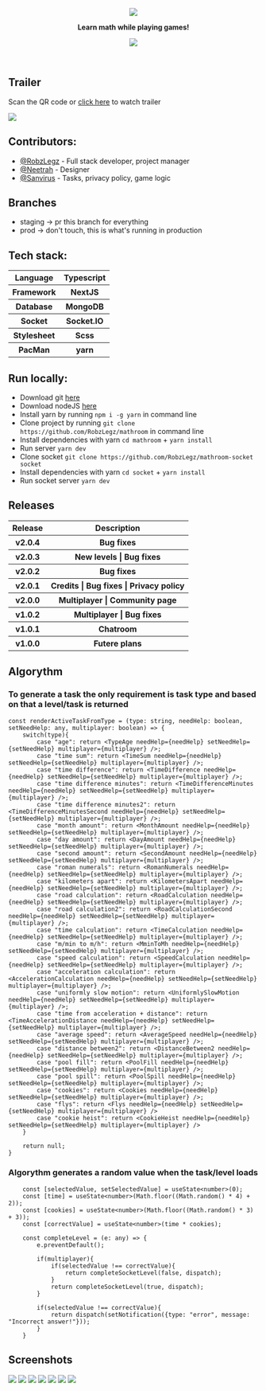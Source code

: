 <a href="https://mathroom.vercel.app">
  <p align="center">
    <a href="https://mathroom.vercel.app"><img src="/public/svg/logo.svg" /></a>
  </p>
</a>
<p align="center">
  <strong>Learn math while playing games!</strong>
</p>
<p align="center">
  <img src="https://www.codefactor.io/repository/github/robzlegz/mathroom/badge?s=65345c4c7d8a505daf62b78d23b534e535d39010" />
</p>
<br />
<h2>Trailer</h2>
<p>Scan the QR code or <a href="http://www.youtube.com/watch?v=GiuGMRkt9ak">click here</a> to watch trailer</p>
<a href="http://www.youtube.com/watch?v=GiuGMRkt9ak">
  <img src="readme/mathroom-trailer-qr.png" />
</a>
<h2>Contributors:</h2>
<ul>
  <li><a href="https://github.com/RobzLegz">@RobzLegz</a> - Full stack developer, project manager</li>
  <li><a href="https://github.com/Neetrah">@Neetrah</a> - Designer</li>
  <li><a href="https://github.com/Sanvirus">@Sanvirus</a> - Tasks, privacy policy, game logic</li>
</ul>
<h2>Branches</h2>
<ul>
  <li>staging -> pr this branch for everything</li>
  <li>prod -> don't touch, this is what's running in production</li>
</ul>
<h2>Tech stack:</h2>
<table>
  <tr>
    <th>Language</th>
    <th>Typescript</th>
  </tr>
  <tr>
    <th>Framework</th>
    <th>NextJS</th>
  </tr>
  <tr>
    <th>Database</th>
    <th>MongoDB</th>
  </tr>
  <tr>
    <th>Socket</th>
    <th>Socket.IO</th>
  </tr>
  <tr>
    <th>Stylesheet</th>
    <th>Scss</th>
  </tr>
  <tr>
    <th>PacMan</th>
    <th>yarn</th>
  </tr>
</table>
<h2>Run locally:</h2>
<ul>
  <li>Download git <a href="https://git-scm.com/downloads">here</a></li>
  <li>Download nodeJS <a href="https://nodejs.org/en/">here</a></li>
  <li>Install yarn by running <code>npm i -g yarn</code> in command line</li>
  <li>Clone project by running <code>git clone https://github.com/RobzLegz/mathroom</code> in command line</li>
  <li>Install dependencies with yarn <code>cd mathroom</code> + <code>yarn install</code></li>
  <li>Run server <code>yarn dev</code></li>
  <li>Clone socket <code>git clone https://github.com/RobzLegz/mathroom-socket socket</code></li>
  <li>Install dependencies with yarn <code>cd socket</code> + <code>yarn install</code></li>
  <li>Run socket server <code>yarn dev</code></li>
</ul>
<h2>Releases</h2>
<table>
  <tr>
    <th>Release</th>
    <th>Description</th>
  </tr>
  <tr>
    <th>v2.0.4</th>
    <th>Bug fixes</th>
  </tr>
  <tr>
    <th>v2.0.3</th>
    <th>New levels | Bug fixes</th>
  </tr>
  <tr>
    <th>v2.0.2</th>
    <th>Bug fixes</th>
  </tr>
  <tr>
    <th>v2.0.1</th>
    <th>Credits | Bug fixes | Privacy policy</th>
  </tr>
  <tr>
    <th>v2.0.0</th>
    <th>Multiplayer | Community page</th>
  </tr>
  <tr>
    <th>v1.0.2</th>
    <th>Multiplayer | Bug fixes</th>
  </tr>
  <tr>
    <th>v1.0.1</th>
    <th>Chatroom</th>
  </tr>
  <tr>
    <th>v1.0.0</th>
    <th>Futere plans</th>
  </tr>
</table>
<h2>Algorythm</h2>
<h3>To generate a task the only requirement is task type and based on that a level/task is returned</h3>
  
```tsx
const renderActiveTaskFromType = (type: string, needHelp: boolean, setNeedHelp: any, multiplayer: boolean) => {
    switch(type){
        case "age": return <TypeAge needHelp={needHelp} setNeedHelp={setNeedHelp} multiplayer={multiplayer} />;
        case "time sum": return <TimeSum needHelp={needHelp} setNeedHelp={setNeedHelp} multiplayer={multiplayer} />;
        case "time difference": return <TimeDifference needHelp={needHelp} setNeedHelp={setNeedHelp} multiplayer={multiplayer} />;
        case "time difference minutes": return <TimeDifferenceMinutes needHelp={needHelp} setNeedHelp={setNeedHelp} multiplayer={multiplayer} />;
        case "time difference minutes2": return <TimeDifferenceMinutesSecond needHelp={needHelp} setNeedHelp={setNeedHelp} multiplayer={multiplayer} />;
        case "month amount": return <MonthAmount needHelp={needHelp} setNeedHelp={setNeedHelp} multiplayer={multiplayer} />;
        case "day amount": return <DayAmount needHelp={needHelp} setNeedHelp={setNeedHelp} multiplayer={multiplayer} />;
        case "second amount": return <SecondAmount needHelp={needHelp} setNeedHelp={setNeedHelp} multiplayer={multiplayer} />;
        case "roman numerals": return <RomanNumerals needHelp={needHelp} setNeedHelp={setNeedHelp} multiplayer={multiplayer} />;
        case "kilometers apart": return <KilometersApart needHelp={needHelp} setNeedHelp={setNeedHelp} multiplayer={multiplayer} />;
        case "road calculation": return <RoadCalculation needHelp={needHelp} setNeedHelp={setNeedHelp} multiplayer={multiplayer} />;
        case "road calculation2": return <RoadCalculationSecond needHelp={needHelp} setNeedHelp={setNeedHelp} multiplayer={multiplayer} />;
        case "time calculation": return <TimeCalculation needHelp={needHelp} setNeedHelp={setNeedHelp} multiplayer={multiplayer} />;
        case "m/min to m/h": return <MminToMh needHelp={needHelp} setNeedHelp={setNeedHelp} multiplayer={multiplayer} />;
        case "speed calculation": return <SpeedCalculation needHelp={needHelp} setNeedHelp={setNeedHelp} multiplayer={multiplayer} />;
        case "acceleration calculation": return <AccelerationCalculation needHelp={needHelp} setNeedHelp={setNeedHelp} multiplayer={multiplayer} />;
        case "uniformly slow motion": return <UniformlySlowMotion needHelp={needHelp} setNeedHelp={setNeedHelp} multiplayer={multiplayer} />;
        case "time from acceleration + distance": return <TimeAccelerationDistance needHelp={needHelp} setNeedHelp={setNeedHelp} multiplayer={multiplayer} />;
        case "average speed": return <AverageSpeed needHelp={needHelp} setNeedHelp={setNeedHelp} multiplayer={multiplayer} />;
        case "distance between2": return <DistanceBetween2 needHelp={needHelp} setNeedHelp={setNeedHelp} multiplayer={multiplayer} />;
        case "pool fill": return <PoolFill needHelp={needHelp} setNeedHelp={setNeedHelp} multiplayer={multiplayer} />;
        case "pool spill": return <PoolSpill needHelp={needHelp} setNeedHelp={setNeedHelp} multiplayer={multiplayer} />;
        case "cookies": return <Cookies needHelp={needHelp} setNeedHelp={setNeedHelp} multiplayer={multiplayer} />;
        case "flys": return <Flys needHelp={needHelp} setNeedHelp={setNeedHelp} multiplayer={multiplayer} />
        case "cookie heist": return <CookieHeist needHelp={needHelp} setNeedHelp={setNeedHelp} multiplayer={multiplayer} />
    }

    return null;
}
```

<h3>Algorythm generates a random value when the task/level loads</h3>

```tsx
    const [selectedValue, setSelectedValue] = useState<number>(0);
    const [time] = useState<number>(Math.floor((Math.random() * 4) + 2));
    const [cookies] = useState<number>(Math.floor((Math.random() * 3) + 3));
    const [correctValue] = useState<number>(time * cookies);

    const completeLevel = (e: any) => {
        e.preventDefault();

        if(multiplayer){
            if(selectedValue !== correctValue){
                return completeSocketLevel(false, dispatch);
            }
            return completeSocketLevel(true, dispatch);
        }

        if(selectedValue !== correctValue){
            return dispatch(setNotification({type: "error", message: "Incorrect answer!"}));
        }
    }
```

<h2>Screenshots</h2>

<img src="readme/menu.png" />
<img src="readme/levels.png" />
<img src="readme/level.png" />
<img src="readme/room.png" />
<img src="readme/smallLeaderboard.png" />
<img src="readme/community.png" />
<img src="readme/leaderboard.png" />
